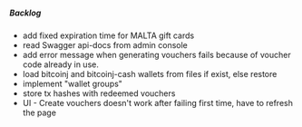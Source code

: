##### Backlog
- add fixed expiration time for MALTA gift cards
- read Swagger api-docs from admin console
- add error message when generating vouchers fails because of voucher code already in use.
- load bitcoinj and bitcoinj-cash wallets from files if exist, else restore
- implement "wallet groups"
- store tx hashes with redeemed vouchers
- UI - Create vouchers doesn't work after failing first time, have to refresh the page 
